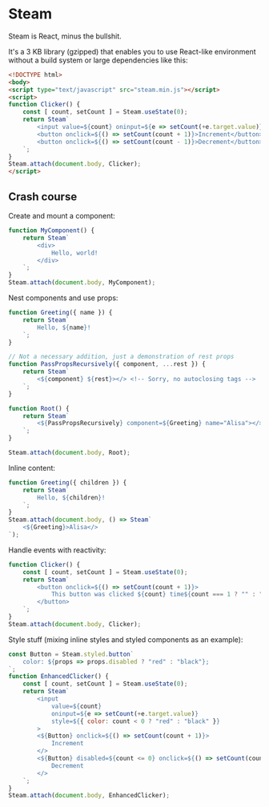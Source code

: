 # Steam

Steam is React, minus the bullshit.

It's a 3 KB library (gzipped) that enables you to use React-like environment without a build system or large dependencies like this:

```html
<!DOCTYPE html>
<body>
<script type="text/javascript" src="steam.min.js"></script>
<script>
function Clicker() {
	const [ count, setCount ] = Steam.useState(0);
	return Steam`
		<input value=${count} oninput=${e => setCount(+e.target.value)}>
		<button onclick=${() => setCount(count + 1)}>Increment</button>
		<button onclick=${() => setCount(count - 1)}>Decrement</button>
	`;
}
Steam.attach(document.body, Clicker);
</script>
```


## Crash course

Create and mount a component:

```javascript
function MyComponent() {
	return Steam`
		<div>
			Hello, world!
		</div>
	`;
}
Steam.attach(document.body, MyComponent);
```

Nest components and use props:

```javascript
function Greeting({ name }) {
	return Steam`
		Hello, ${name}!
	`;
}

// Not a necessary addition, just a demonstration of rest props
function PassPropsRecursively({ component, ...rest }) {
	return Steam`
		<${component} ${rest}></> <!-- Sorry, no autoclosing tags -->
	`;
}

function Root() {
	return Steam`
		<${PassPropsRecursively} component=${Greeting} name="Alisa"></>
	`;
}

Steam.attach(document.body, Root);
```

Inline content:

```javascript
function Greeting({ children }) {
	return Steam`
		Hello, ${children}!
	`;
}
Steam.attach(document.body, () => Steam`
	<${Greeting}>Alisa</>
`);
```

Handle events with reactivity:

```javascript
function Clicker() {
	const [ count, setCount ] = Steam.useState(0);
	return Steam`
		<button onclick=${() => setCount(count + 1)}>
			This button was clicked ${count} time${count === 1 ? "" : "s"}
		</button>
	`;
}
Steam.attach(document.body, Clicker);
```

Style stuff (mixing inline styles and styled components as an example):

```javascript
const Button = Steam.styled.button`
	color: ${props => props.disabled ? "red" : "black"};
`;
function EnhancedClicker() {
	const [ count, setCount ] = Steam.useState(0);
	return Steam`
		<input
			value=${count}
			oninput=${e => setCount(+e.target.value)}
			style=${{ color: count < 0 ? "red" : "black" }}
		>
		<${Button} onclick=${() => setCount(count + 1)}>
			Increment
		</>
		<${Button} disabled=${count <= 0} onclick=${() => setCount(count - 1)}>
			Decrement
		</>
	`;
}
Steam.attach(document.body, EnhancedClicker);
```
